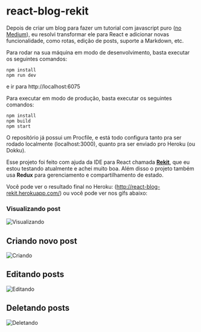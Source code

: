 # react-blog-rekit

Depois de criar um blog para fazer um tutorial com javascript puro ([no Medium](https://medium.com/@matt.vicent/como-fazer-um-blog-simples-com-javascript-e-requisi%C3%A7%C3%A3o-ajax-4f164921ae20)), eu resolvi transformar ele para React e adicionar novas funcionalidade, como rotas, edição de posts, suporte a Markdown, etc.

Para rodar na sua máquina em modo de desenvolvimento, basta executar os seguintes comandos:
```
npm install
npm run dev
```
e ir para http://localhost:6075

Para executar em modo de produção, basta executar os seguintes comandos:
```
npm install
npm build
npm start
```
O repositório já possui um Procfile, e está todo configura tanto pra ser rodado localmente (localhost:3000), quanto pra ser enviado pro Heroku (ou Dokku).

Esse projeto foi feito com ajuda da IDE para React chamada **[Rekit](https://github.com/supnate/rekit)**, que eu estou testando atualmente e achei muito boa.
Além disso o projeto também usa **Redux** para gerenciamento e compartilhamento de estado.

Você pode ver o resultado final no Heroku: (http://react-blog-rekit.herokuapp.com/) ou você pode ver nos gifs abaixo:

### Visualizando post
![Visualizando](https://thumbs.gfycat.com/FaithfulAliveAnemonecrab-size_restricted.gif)

## Criando novo post
![Criando](https://thumbs.gfycat.com/ShowyApprehensiveAsiantrumpetfish-size_restricted.gif)

## Editando posts
![Editando](https://thumbs.gfycat.com/CloseAdventurousAiredaleterrier-size_restricted.gif)

## Deletando posts
![Deletando](https://thumbs.gfycat.com/PoshCaringAntlion-size_restricted.gif)
